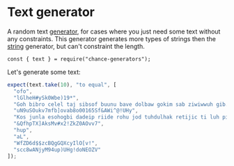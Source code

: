 # Text generator

A random text [generator](../generator/), for cases where you just need some
text without any constraints. This generator generates more types of strings
then the [string](../string/) generator, but can't constraint the length.

```js#evaluate:false
const { text } = require("chance-generators");
```

Let's generate some text:

```js
expect(text.take(10), "to equal", [
  "ofo",
  "lGlheH#ySk0Wbe)19*",
  "Goh bibro celel taj sibsof buunu bave dolbaw gokim sab ziwiwwuh gib.",
  "uN9uSOukv7mfb]ovab8o00165Sf&AWi^@!UHy",
  "Kos junla esohogbi dadeip riide rohu jod tuhdulhak retijic ti luh pi hoje fef. Mechug poh ub umi je hodpizhir leg liptemdov pa envewi logumem fojdewire guz regduw ipaje. Ivuzuecu iro lavub ki nozgo pe los vendijjeg ukiipi povivho sataf nuhijoow ru uvake jel re.",
  "&QfhpTX]AksMv#x2!ZkZ0AOvv7",
  "hup",
  "aL",
  "WfZD6d$$zcBQgGQXcyIlO[v!",
  "scc8wANjyM94up)UHg!doNEOZV"
]);
```
